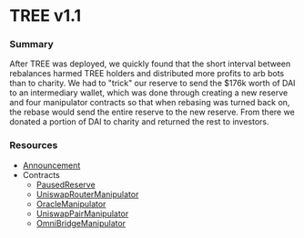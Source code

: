 # TREE v1.1

### Summary
After TREE was deployed, we quickly found that the short interval between rebalances harmed TREE holders and distributed more profits to arb bots than to charity. We had to "trick" our reserve to send the $176k worth of DAI to an intermediary wallet, which was done through creating a new reserve and four manipulator contracts so that when rebasing was turned back on, the rebase would send the entire reserve to the new reserve.  From there we donated a portion of DAI to charity and returned the rest to investors.

### Resources
* [Announcement](https://medium.com/tree-finance/tree-2-0-62afc7225ffb)
* Contracts
    * [PausedReserve](https://etherscan.io/address/0x4Cd09fF2ceE7d82393B49e2dF0faC371Ab836Ac4)
    * [UniswapRouterManipulator](https://etherscan.io/address/0x9c551476d3852fEa0B37aEF5dF1bcAa80F06Ce94)
    * [OracleManipulator](https://etherscan.io/address/0x69a25Ac7e03F9c570C07aB36e13d582AD43259B8)
    * [UniswapPairManipulator](https://etherscan.io/address/0x0A5466b35CAfC4711C347fc2d34E10fC97E56774)
    * [OmniBridgeManipulator](https://etherscan.io/address/0x40F02925fA31e596623fB23F41275F58F47fA95c)
